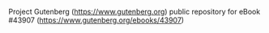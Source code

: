 Project Gutenberg (https://www.gutenberg.org) public repository for eBook #43907 (https://www.gutenberg.org/ebooks/43907)
